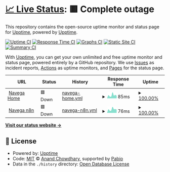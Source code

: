 # [📈 Live Status](https://upptime.github.io/upptime): <!--live status--> **🟥 Complete outage**

This repository contains the open-source uptime monitor and status page for [Upptime](https://upptime.js.org), powered by [Upptime](https://github.com/upptime/upptime).

[![Uptime CI](https://github.com/felipesotero/upptime-navega/workflows/Uptime%20CI/badge.svg)](https://github.com/felipesotero/upptime-navega/actions?query=workflow%3A%22Uptime+CI%22)
[![Response Time CI](https://github.com/felipesotero/upptime-navega/workflows/Response%20Time%20CI/badge.svg)](https://github.com/felipesotero/upptime-navega/actions?query=workflow%3A%22Response+Time+CI%22)
[![Graphs CI](https://github.com/felipesotero/upptime-navega/workflows/Graphs%20CI/badge.svg)](https://github.com/felipesotero/upptime-navega/actions?query=workflow%3A%22Graphs+CI%22)
[![Static Site CI](https://github.com/felipesotero/upptime-navega/workflows/Static%20Site%20CI/badge.svg)](https://github.com/felipesotero/upptime-navega/actions?query=workflow%3A%22Static+Site+CI%22)
[![Summary CI](https://github.com/felipesotero/upptime-navega/workflows/Summary%20CI/badge.svg)](https://github.com/felipesotero/upptime-navega/actions?query=workflow%3A%22Summary+CI%22)

With [Upptime](https://upptime.js.org), you can get your own unlimited and free uptime monitor and status page, powered entirely by a GitHub repository. We use [Issues](https://github.com/upptime/upptime/issues) as incident reports, [Actions](https://github.com/felipesotero/upptime-navega/actions) as uptime monitors, and [Pages](https://upptime.github.io/upptime) for the status page.

<!--start: status pages-->
<!-- This summary is generated by Upptime (https://github.com/upptime/upptime) -->
<!-- Do not edit this manually, your changes will be overwritten -->
<!-- prettier-ignore -->
| URL | Status | History | Response Time | Uptime |
| --- | ------ | ------- | ------------- | ------ |
| <img alt="" src="https://icons.duckduckgo.com/ip3/www.navega.tech.ico" height="13"> [Navega Home](https://www.navega.tech) | 🟥 Down | [navega-home.yml](https://github.com/felipesotero/upptime-navega/commits/HEAD/history/navega-home.yml) | <details><summary><img alt="Response time graph" src="./graphs/navega-home/response-time-week.png" height="20"> 85ms</summary><br><a href="https://felipesotero.github.io/upptime-navega/history/navega-home"><img alt="Response time 179" src="https://img.shields.io/endpoint?url=https%3A%2F%2Fraw.githubusercontent.com%2Ffelipesotero%2Fupptime-navega%2FHEAD%2Fapi%2Fnavega-home%2Fresponse-time.json"></a><br><a href="https://felipesotero.github.io/upptime-navega/history/navega-home"><img alt="24-hour response time 70" src="https://img.shields.io/endpoint?url=https%3A%2F%2Fraw.githubusercontent.com%2Ffelipesotero%2Fupptime-navega%2FHEAD%2Fapi%2Fnavega-home%2Fresponse-time-day.json"></a><br><a href="https://felipesotero.github.io/upptime-navega/history/navega-home"><img alt="7-day response time 85" src="https://img.shields.io/endpoint?url=https%3A%2F%2Fraw.githubusercontent.com%2Ffelipesotero%2Fupptime-navega%2FHEAD%2Fapi%2Fnavega-home%2Fresponse-time-week.json"></a><br><a href="https://felipesotero.github.io/upptime-navega/history/navega-home"><img alt="30-day response time 179" src="https://img.shields.io/endpoint?url=https%3A%2F%2Fraw.githubusercontent.com%2Ffelipesotero%2Fupptime-navega%2FHEAD%2Fapi%2Fnavega-home%2Fresponse-time-month.json"></a><br><a href="https://felipesotero.github.io/upptime-navega/history/navega-home"><img alt="1-year response time 179" src="https://img.shields.io/endpoint?url=https%3A%2F%2Fraw.githubusercontent.com%2Ffelipesotero%2Fupptime-navega%2FHEAD%2Fapi%2Fnavega-home%2Fresponse-time-year.json"></a></details> | <details><summary><a href="https://felipesotero.github.io/upptime-navega/history/navega-home">100.00%</a></summary><a href="https://felipesotero.github.io/upptime-navega/history/navega-home"><img alt="All-time uptime 100.00%" src="https://img.shields.io/endpoint?url=https%3A%2F%2Fraw.githubusercontent.com%2Ffelipesotero%2Fupptime-navega%2FHEAD%2Fapi%2Fnavega-home%2Fuptime.json"></a><br><a href="https://felipesotero.github.io/upptime-navega/history/navega-home"><img alt="24-hour uptime 100.00%" src="https://img.shields.io/endpoint?url=https%3A%2F%2Fraw.githubusercontent.com%2Ffelipesotero%2Fupptime-navega%2FHEAD%2Fapi%2Fnavega-home%2Fuptime-day.json"></a><br><a href="https://felipesotero.github.io/upptime-navega/history/navega-home"><img alt="7-day uptime 100.00%" src="https://img.shields.io/endpoint?url=https%3A%2F%2Fraw.githubusercontent.com%2Ffelipesotero%2Fupptime-navega%2FHEAD%2Fapi%2Fnavega-home%2Fuptime-week.json"></a><br><a href="https://felipesotero.github.io/upptime-navega/history/navega-home"><img alt="30-day uptime 100.00%" src="https://img.shields.io/endpoint?url=https%3A%2F%2Fraw.githubusercontent.com%2Ffelipesotero%2Fupptime-navega%2FHEAD%2Fapi%2Fnavega-home%2Fuptime-month.json"></a><br><a href="https://felipesotero.github.io/upptime-navega/history/navega-home"><img alt="1-year uptime 100.00%" src="https://img.shields.io/endpoint?url=https%3A%2F%2Fraw.githubusercontent.com%2Ffelipesotero%2Fupptime-navega%2FHEAD%2Fapi%2Fnavega-home%2Fuptime-year.json"></a></details>
| <img alt="" src="https://icons.duckduckgo.com/ip3/n8n.navega.tech.ico" height="13"> [Navega n8n](https://n8n.navega.tech) | 🟥 Down | [navega-n8n.yml](https://github.com/felipesotero/upptime-navega/commits/HEAD/history/navega-n8n.yml) | <details><summary><img alt="Response time graph" src="./graphs/navega-n8n/response-time-week.png" height="20"> 76ms</summary><br><a href="https://felipesotero.github.io/upptime-navega/history/navega-n8n"><img alt="Response time 84" src="https://img.shields.io/endpoint?url=https%3A%2F%2Fraw.githubusercontent.com%2Ffelipesotero%2Fupptime-navega%2FHEAD%2Fapi%2Fnavega-n8n%2Fresponse-time.json"></a><br><a href="https://felipesotero.github.io/upptime-navega/history/navega-n8n"><img alt="24-hour response time 70" src="https://img.shields.io/endpoint?url=https%3A%2F%2Fraw.githubusercontent.com%2Ffelipesotero%2Fupptime-navega%2FHEAD%2Fapi%2Fnavega-n8n%2Fresponse-time-day.json"></a><br><a href="https://felipesotero.github.io/upptime-navega/history/navega-n8n"><img alt="7-day response time 76" src="https://img.shields.io/endpoint?url=https%3A%2F%2Fraw.githubusercontent.com%2Ffelipesotero%2Fupptime-navega%2FHEAD%2Fapi%2Fnavega-n8n%2Fresponse-time-week.json"></a><br><a href="https://felipesotero.github.io/upptime-navega/history/navega-n8n"><img alt="30-day response time 84" src="https://img.shields.io/endpoint?url=https%3A%2F%2Fraw.githubusercontent.com%2Ffelipesotero%2Fupptime-navega%2FHEAD%2Fapi%2Fnavega-n8n%2Fresponse-time-month.json"></a><br><a href="https://felipesotero.github.io/upptime-navega/history/navega-n8n"><img alt="1-year response time 84" src="https://img.shields.io/endpoint?url=https%3A%2F%2Fraw.githubusercontent.com%2Ffelipesotero%2Fupptime-navega%2FHEAD%2Fapi%2Fnavega-n8n%2Fresponse-time-year.json"></a></details> | <details><summary><a href="https://felipesotero.github.io/upptime-navega/history/navega-n8n">100.00%</a></summary><a href="https://felipesotero.github.io/upptime-navega/history/navega-n8n"><img alt="All-time uptime 100.00%" src="https://img.shields.io/endpoint?url=https%3A%2F%2Fraw.githubusercontent.com%2Ffelipesotero%2Fupptime-navega%2FHEAD%2Fapi%2Fnavega-n8n%2Fuptime.json"></a><br><a href="https://felipesotero.github.io/upptime-navega/history/navega-n8n"><img alt="24-hour uptime 100.00%" src="https://img.shields.io/endpoint?url=https%3A%2F%2Fraw.githubusercontent.com%2Ffelipesotero%2Fupptime-navega%2FHEAD%2Fapi%2Fnavega-n8n%2Fuptime-day.json"></a><br><a href="https://felipesotero.github.io/upptime-navega/history/navega-n8n"><img alt="7-day uptime 100.00%" src="https://img.shields.io/endpoint?url=https%3A%2F%2Fraw.githubusercontent.com%2Ffelipesotero%2Fupptime-navega%2FHEAD%2Fapi%2Fnavega-n8n%2Fuptime-week.json"></a><br><a href="https://felipesotero.github.io/upptime-navega/history/navega-n8n"><img alt="30-day uptime 100.00%" src="https://img.shields.io/endpoint?url=https%3A%2F%2Fraw.githubusercontent.com%2Ffelipesotero%2Fupptime-navega%2FHEAD%2Fapi%2Fnavega-n8n%2Fuptime-month.json"></a><br><a href="https://felipesotero.github.io/upptime-navega/history/navega-n8n"><img alt="1-year uptime 100.00%" src="https://img.shields.io/endpoint?url=https%3A%2F%2Fraw.githubusercontent.com%2Ffelipesotero%2Fupptime-navega%2FHEAD%2Fapi%2Fnavega-n8n%2Fuptime-year.json"></a></details>

<!--end: status pages-->

[**Visit our status website →**](https://upptime.github.io/upptime)

## 📄 License

- Powered by: [Upptime](https://github.com/upptime/upptime)
- Code: [MIT](./LICENSE) © [Anand Chowdhary](https://anandchowdhary.com), supported by [Pabio](https://pabio.com)
- Data in the `./history` directory: [Open Database License](https://opendatacommons.org/licenses/odbl/1-0/)
